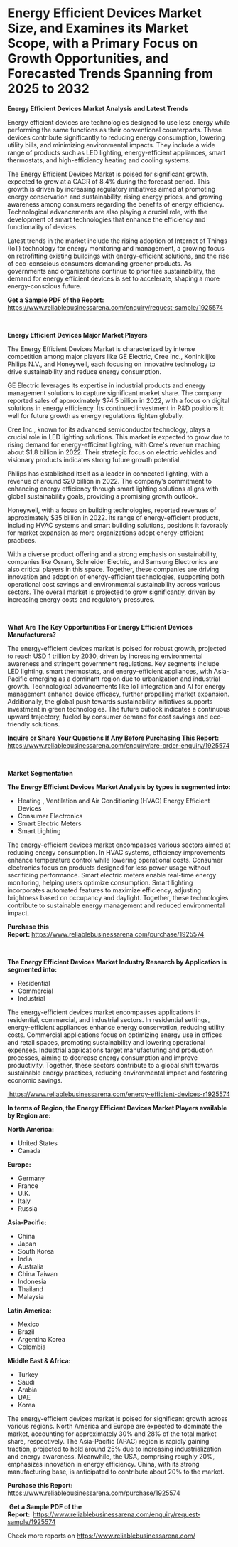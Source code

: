 <p><h1>Energy Efficient Devices Market Size, and Examines its Market Scope, with a Primary Focus on Growth Opportunities, and Forecasted Trends Spanning from 2025 to 2032</h1></p><p><strong>Energy Efficient Devices Market Analysis and Latest Trends</strong></p>
<p><p>Energy efficient devices are technologies designed to use less energy while performing the same functions as their conventional counterparts. These devices contribute significantly to reducing energy consumption, lowering utility bills, and minimizing environmental impacts. They include a wide range of products such as LED lighting, energy-efficient appliances, smart thermostats, and high-efficiency heating and cooling systems.</p><p>The Energy Efficient Devices Market is poised for significant growth, expected to grow at a CAGR of 8.4% during the forecast period. This growth is driven by increasing regulatory initiatives aimed at promoting energy conservation and sustainability, rising energy prices, and growing awareness among consumers regarding the benefits of energy efficiency. Technological advancements are also playing a crucial role, with the development of smart technologies that enhance the efficiency and functionality of devices.</p><p>Latest trends in the market include the rising adoption of Internet of Things (IoT) technology for energy monitoring and management, a growing focus on retrofitting existing buildings with energy-efficient solutions, and the rise of eco-conscious consumers demanding greener products. As governments and organizations continue to prioritize sustainability, the demand for energy efficient devices is set to accelerate, shaping a more energy-conscious future.</p></p>
<p><strong>Get a Sample PDF of the Report:&nbsp;</strong> <a href="https://www.reliablebusinessarena.com/enquiry/request-sample/1925574?utm_campaign=2194&utm_medium=2&utm_source=Github&utm_content=ia&utm_term=20022025&utm_id=energy-efficient-devices">https://www.reliablebusinessarena.com/enquiry/request-sample/1925574</a></p>
<p>&nbsp;</p>
<p><strong>Energy Efficient Devices Major Market Players</strong></p>
<p><p>The Energy Efficient Devices Market is characterized by intense competition among major players like GE Electric, Cree Inc., Koninklijke Philips N.V., and Honeywell, each focusing on innovative technology to drive sustainability and reduce energy consumption. </p><p>GE Electric leverages its expertise in industrial products and energy management solutions to capture significant market share. The company reported sales of approximately $74.5 billion in 2022, with a focus on digital solutions in energy efficiency. Its continued investment in R&D positions it well for future growth as energy regulations tighten globally.</p><p>Cree Inc., known for its advanced semiconductor technology, plays a crucial role in LED lighting solutions. This market is expected to grow due to rising demand for energy-efficient lighting, with Cree's revenue reaching about $1.8 billion in 2022. Their strategic focus on electric vehicles and visionary products indicates strong future growth potential.</p><p>Philips has established itself as a leader in connected lighting, with a revenue of around $20 billion in 2022. The company’s commitment to enhancing energy efficiency through smart lighting solutions aligns with global sustainability goals, providing a promising growth outlook.</p><p>Honeywell, with a focus on building technologies, reported revenues of approximately $35 billion in 2022. Its range of energy-efficient products, including HVAC systems and smart building solutions, positions it favorably for market expansion as more organizations adopt energy-efficient practices.</p><p>With a diverse product offering and a strong emphasis on sustainability, companies like Osram, Schneider Electric, and Samsung Electronics are also critical players in this space. Together, these companies are driving innovation and adoption of energy-efficient technologies, supporting both operational cost savings and environmental sustainability across various sectors. The overall market is projected to grow significantly, driven by increasing energy costs and regulatory pressures.</p></p>
<p>&nbsp;</p>
<p><strong>What Are The Key Opportunities For Energy Efficient Devices Manufacturers?</strong></p>
<p><p>The energy-efficient devices market is poised for robust growth, projected to reach USD 1 trillion by 2030, driven by increasing environmental awareness and stringent government regulations. Key segments include LED lighting, smart thermostats, and energy-efficient appliances, with Asia-Pacific emerging as a dominant region due to urbanization and industrial growth. Technological advancements like IoT integration and AI for energy management enhance device efficacy, further propelling market expansion. Additionally, the global push towards sustainability initiatives supports investment in green technologies. The future outlook indicates a continuous upward trajectory, fueled by consumer demand for cost savings and eco-friendly solutions.</p></p>
<p><strong>Inquire or Share Your Questions If Any Before Purchasing This Report:</strong> <a href="https://www.reliablebusinessarena.com/enquiry/pre-order-enquiry/1925574?utm_campaign=2194&utm_medium=2&utm_source=Github&utm_content=ia&utm_term=20022025&utm_id=energy-efficient-devices">https://www.reliablebusinessarena.com/enquiry/pre-order-enquiry/1925574</a></p>
<p>&nbsp;</p>
<p><strong>Market Segmentation</strong></p>
<p><strong>The Energy Efficient Devices Market Analysis by types is segmented into:</strong></p>
<p><ul><li>Heating , Ventilation and Air Conditioning (HVAC) Energy Efficient Devices</li><li>Consumer Electronics</li><li>Smart Electric Meters</li><li>Smart Lighting</li></ul></p>
<p><p>The energy-efficient devices market encompasses various sectors aimed at reducing energy consumption. In HVAC systems, efficiency improvements enhance temperature control while lowering operational costs. Consumer electronics focus on products designed for less power usage without sacrificing performance. Smart electric meters enable real-time energy monitoring, helping users optimize consumption. Smart lighting incorporates automated features to maximize efficiency, adjusting brightness based on occupancy and daylight. Together, these technologies contribute to sustainable energy management and reduced environmental impact.</p></p>
<p><strong>Purchase this Report:&nbsp;</strong><a href="https://www.reliablebusinessarena.com/purchase/1925574?utm_campaign=2194&utm_medium=2&utm_source=Github&utm_content=ia&utm_term=20022025&utm_id=energy-efficient-devices">https://www.reliablebusinessarena.com/purchase/1925574</a></p>
<p>&nbsp;</p>
<p><strong>The Energy Efficient Devices Market Industry Research by Application is segmented into:</strong></p>
<p><ul><li>Residential</li><li>Commercial</li><li>Industrial</li></ul></p>
<p><p>The energy-efficient devices market encompasses applications in residential, commercial, and industrial sectors. In residential settings, energy-efficient appliances enhance energy conservation, reducing utility costs. Commercial applications focus on optimizing energy use in offices and retail spaces, promoting sustainability and lowering operational expenses. Industrial applications target manufacturing and production processes, aiming to decrease energy consumption and improve productivity. Together, these sectors contribute to a global shift towards sustainable energy practices, reducing environmental impact and fostering economic savings.</p></p>
<p><a href="https://www.reliablebusinessarena.com/energy-efficient-devices-r1925574?utm_campaign=2194&utm_medium=2&utm_source=Github&utm_content=ia&utm_term=20022025&utm_id=energy-efficient-devices">&nbsp;https://www.reliablebusinessarena.com/energy-efficient-devices-r1925574</a></p>
<p><strong>In terms of Region, the Energy Efficient Devices Market Players available by Region are:</strong></p>
<p>
    <p> <strong> North America: </strong>
        <ul>
            <li>United States</li>
            <li>Canada</li>
        </ul>
        </p> 
    <p> <strong> Europe: </strong>
        <ul>
            <li>Germany</li>
            <li>France</li>
            <li>U.K.</li>
            <li>Italy</li>
            <li>Russia</li>
        </ul>
        </p> 
    <p> <strong> Asia-Pacific: </strong>
        <ul>
            <li>China</li>
            <li>Japan</li>
            <li>South Korea</li>
            <li>India</li>
            <li>Australia</li>
            <li>China Taiwan</li>
            <li>Indonesia</li>
            <li>Thailand</li>
            <li>Malaysia</li>
        </ul>
        </p> 
    <p> <strong> Latin America: </strong>
        <ul>
            <li>Mexico</li>
            <li>Brazil</li>
            <li>Argentina Korea</li>
            <li>Colombia</li>
        </ul>
        </p> 
    <p> <strong> Middle East & Africa: </strong>
        <ul>
            <li>Turkey</li>
            <li>Saudi</li>
            <li>Arabia</li>
            <li>UAE</li>
            <li>Korea</li>
        </ul>
    </p>
    </p>
<p><p>The energy-efficient devices market is poised for significant growth across various regions. North America and Europe are expected to dominate the market, accounting for approximately 30% and 28% of the total market share, respectively. The Asia-Pacific (APAC) region is rapidly gaining traction, projected to hold around 25% due to increasing industrialization and energy awareness. Meanwhile, the USA, comprising roughly 20%, emphasizes innovation in energy efficiency. China, with its strong manufacturing base, is anticipated to contribute about 20% to the market.</p></p>
<p><strong>Purchase this Report: </strong><a href="https://www.reliablebusinessarena.com/purchase/1925574?utm_campaign=2194&utm_medium=2&utm_source=Github&utm_content=ia&utm_term=20022025&utm_id=energy-efficient-devices">https://www.reliablebusinessarena.com/purchase/1925574</a></p>
<p>&nbsp;<strong>Get a Sample PDF of the Report:&nbsp;&nbsp;</strong><a href="https://www.reliablebusinessarena.com/enquiry/request-sample/1925574?utm_campaign=2194&utm_medium=2&utm_source=Github&utm_content=ia&utm_term=20022025&utm_id=energy-efficient-devices">https://www.reliablebusinessarena.com/enquiry/request-sample/1925574</a></p>
<p><strong></strong></p>
<p>Check more reports on <a href="https://www.reliablebusinessarena.com/?utm_campaign=2194&utm_medium=2&utm_source=Github&utm_content=ia&utm_term=20022025&utm_id=energy-efficient-devices">https://www.reliablebusinessarena.com/</a></p>